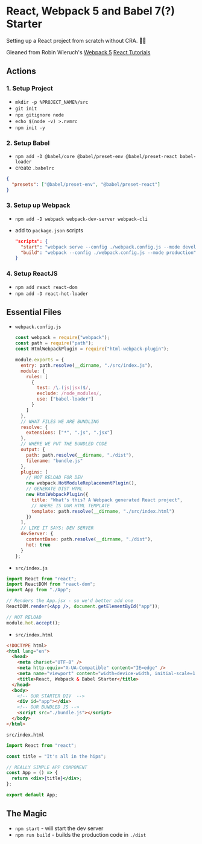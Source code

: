 # React, Webpack 5 and Babel 7(?) Starter

Setting up a React project from scratch without CRA. 👷‍♀️

Gleaned from Robin Wieruch's [Webpack 5](https://www.robinwieruch.de/webpack-setup-tutorial/) [React Tutorials](https://www.robinwieruch.de/minimal-react-webpack-babel-setup)

## Actions

### 1. Setup Project

- `mkdir -p %PROJECT_NAME%/src`
- `git init`
- `npx gitignore node`
- `echo $(node -v) >.nvmrc`
- `npm init -y`

### 2. Setup Babel

- `npm add -D @babel/core @babel/preset-env @babel/preset-react babel-loader`
- create `.babelrc`

```json
{
  "presets": ["@babel/preset-env", "@babel/preset-react"]
}
```

### 3. Setup up Webpack

- `npm add -D webpack webpack-dev-server webpack-cli`
- add to `package.json` scripts

  ```json
  "scripts": {
  	"start": "webpack serve --config ./webpack.config.js --mode development",
    "build": "webpack --config ./webpack.config.js --mode production"
  }
  ```

### 4. Setup ReactJS

- `npm add react react-dom`
- `npm add -D react-hot-loader`

## Essential Files

- `webpack.config.js`

  ```jsx
  const webpack = require("webpack");
  const path = require("path");
  const HtmlWebpackPlugin = require("html-webpack-plugin");

  module.exports = {
    entry: path.resolve(__dirname, "./src/index.js"),
    module: {
      rules: [
        {
          test: /\.(js|jsx)$/,
          exclude: /node_modules/,
          use: ["babel-loader"]
        }
      ]
    },
    // WHAT FILES WE ARE BUNDLING
    resolve: {
      extensions: ["*", ".js", ".jsx"]
    },
    // WHERE WE PUT THE BUNDLED CODE
    output: {
      path: path.resolve(__dirname, "./dist"),
      filename: "bundle.js"
    },
    plugins: [
      // HOT RELOAD FOR DEV
      new webpack.HotModuleReplacementPlugin(),
      // GENERATE DIST HTML
      new HtmlWebpackPlugin({
        title: "What's this? A Webpack generated React project",
        // WHERE IS OUR HTML TEMPLATE
        template: path.resolve(__dirname, "./src/index.html")
      })
    ],
    // LIKE IT SAYS: DEV SERVER
    devServer: {
      contentBase: path.resolve(__dirname, "./dist"),
      hot: true
    }
  };
  ```

- `src/index.js`

```jsx
import React from "react";
import ReactDOM from "react-dom";
import App from "./App";

// Renders the App.jsx - so we'd better add one
ReactDOM.render(<App />, document.getElementById("app"));

// HOT RELOAD
module.hot.accept();
```

- `src/index.html`

```html
<!DOCTYPE html>
<html lang="en">
  <head>
    <meta charset="UTF-8" />
    <meta http-equiv="X-UA-Compatible" content="IE=edge" />
    <meta name="viewport" content="width=device-width, initial-scale=1.0" />
    <title>React, Webpack & Babel Starter</title>
  </head>
  <body>
    <!-- OUR STARTER DIV  -->
    <div id="app"></div>
    <!-- OUR BUNDLED JS -->
    <script src="./bundle.js"></script>
  </body>
</html>
```

`src/index.html`

```jsx
import React from "react";

const title = "It's all in the hips";

// REALLY SIMPLE APP COMPONENT
const App = () => {
  return <div>{title}</div>;
};

export default App;
```

## The Magic

- `npm start` - will start the dev server
- `npm run build` - builds the production code in `./dist`
